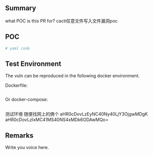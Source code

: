 ## Summary
what POC is this PR for?
cacti任意文件写入文件漏洞poc
## POC

```yaml
# yaml code
```

## Test Environment

The vuln can be reproduced in the following docker environment.

Dockerfile: 
```dockerfile

```
Or docker-compose:
```
```
测试环境 随便找网上的俩个
aHR0cDovLzEyNC40Ny40LjY3OjgwMDgK
aHR0cDovLzIxMC41MS40NS4xMDk6ODAwMQo=

## Remarks

Write you voice here.
